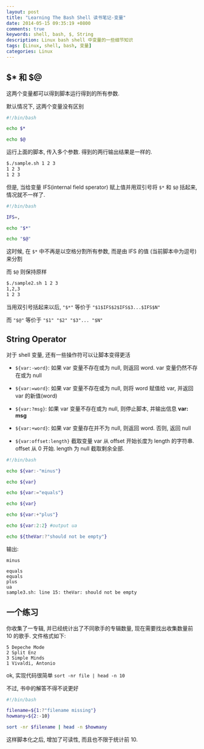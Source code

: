 ```yaml
---
layout: post
title: "Learning The Bash Shell 读书笔记-变量"
date: 2014-05-15 09:35:19 +0800
comments: true
keywords: shell, bash, $, String
description: Linux bash shell 中变量的一些细节知识
tags: [Linux, shell, bash, 变量]
categories: Linux
---
```



<!--more-->

## $\* 和 $@
这两个变量都可以得到脚本运行得到的所有参数.

默认情况下, 这两个变量没有区别

```bash sample.sh
#!/bin/bash

echo $*

echo $@
```

运行上面的脚本, 传入多个参数. 得到的两行输出结果是一样的.

```bash
$./sample.sh 1 2 3
1 2 3
1 2 3
```

但是, 当给变量 IFS(internal field sperator) 赋上值并用双引号将 `$*` 和 `$@`
括起来, 情况就不一样了.

```bash sample2.sh
#!/bin/bash

IFS=,

echo "$*"

echo "$@"
```

这时候, 在 `$*` 中不再是以空格分割所有参数, 而是由 IFS 的值 (当前脚本中为逗号)来分割

而 `$@` 则保持原样

```bash
$./sample2.sh 1 2 3
1,2,3
1 2 3
```

当用双引号括起来以后, `"$*"` 等价于 `"$1$IFS$2$IFS$3...$IFS$N"`

而 `"$@"` 等价于 `"$1" "$2" "$3"... "$N"`

## String Operator

对于 shell 变量, 还有一些操作符可以让脚本变得更活

* `${var:-word}`: 如果 var 变量不存在或为 null, 则返回 word. var 变量仍然不存在或为 null

* `${var:=word}`: 如果 var 变量不存在或为 null, 则将 word 赋值给 var, 并返回 var 的新值(word)

* `${var:?msg}`: 如果 var 变量不存在或为 null, 则停止脚本, 并输出信息 **var: msg**

* `${var:+word}`: 如果 var 变量存在并不为 null, 则返回 word. 否则, 返回 null

* `${var:offset:length}` 截取变量 var 从 offset 开始长度为 length 的字符串.  offset 从 0 开始. length 为 null 截取剩余全部.

```bash sample3.sh
#!/bin/bash

echo ${var:-"minus"}

echo ${var}

echo ${var:="equals"}

echo ${var}

echo ${var:+"plus"}

echo ${var:2:2} #output ua

echo ${theVar:?"should not be empty"}
```

输出:
```
minus

equals
equals
plus
ua
sample3.sh: line 15: theVar: should not be empty
```

## 一个练习
你收集了一专辑, 并已经统计出了不同歌手的专辑数量, 现在需要找出收集数量前 10 的歌手. 文件格式如下:
```text file
5 Depeche Mode
2 Split Enz
3 Simple Minds
1 Vivaldi, Antonio
```

ok, 实现代码很简单 `sort -nr file | head -n 10`

不过, 书中的解答不得不说更好
```bash
#!/bin/bash

filename=${1:?"filename missing"}
howmany=${2:-10}

sort -nr $filename | head -n $howmany
```

这样脚本化之后, 增加了可读性, 而且也不限于统计前 10.
